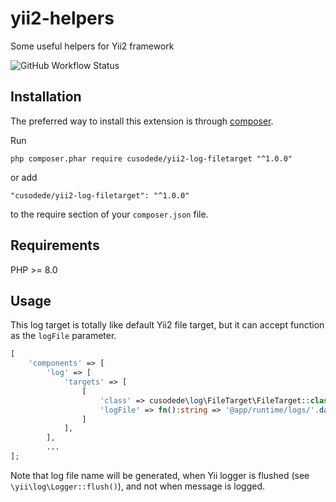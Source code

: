 yii2-helpers
============
Some useful helpers for Yii2 framework

![GitHub Workflow Status](https://img.shields.io/github/workflow/status/cusodede/yii2-log-filetarget/CI%20with%20PostgreSQL)

Installation
------------

The preferred way to install this extension is through [composer](http://getcomposer.org/download/).

Run

```
php composer.phar require cusodede/yii2-log-filetarget "^1.0.0"
```

or add

```
"cusodede/yii2-log-filetarget": "^1.0.0"
```

to the require section of your `composer.json` file.

Requirements
------------

PHP >= 8.0

Usage
-----

This log target is totally like default Yii2 file target, but it can accept function as the `logFile`
parameter.

```php
[
	'components' => [
		'log' => [
			'targets' => [
				[
					'class' => cusodede\log\FileTarget\FileTarget::class,
					'logFile' => fn():string => '@app/runtime/logs/'.date('YmdH').'/ot-'.date('YmdHi').'.log',
				]
			],
		],
		...
];

```

Note that log file name will be generated, when Yii logger is flushed (see `\yii\log\Logger::flush()`), and
not when message is logged. 